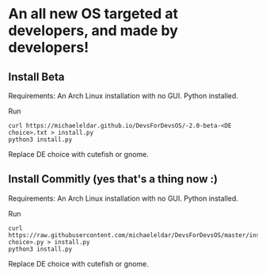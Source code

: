 # An all new OS targeted at developers, and made by developers!
## Install Beta
Requirements:
An Arch Linux installation with no GUI.
Python installed.



Run
```
curl https://michaeleldar.github.io/DevsForDevsOS/-2.0-beta-<DE choice>.txt > install.py
python3 install.py
```
Replace DE choice with cutefish or gnome.
## Install Commitly (yes that's a thing now :)
Requirements:
An Arch Linux installation with no GUI.
Python installed.



Run
```
curl https://raw.githubusercontent.com/michaeleldar/DevsForDevsOS/master/install_arch_linux_<DE choice>.py > install.py
python3 install.py
```
Replace DE choice with cutefish or gnome.